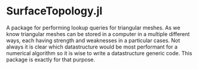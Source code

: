 # SurfaceTopology.jl

A package for performing lookup queries for triangular meshes. As we know triangular meshes can be stored in a computer in a multiple different ways, each having strength and weaknesses in a particular cases. Not always it is clear which datastructure would be most performant for a numerical algorithm so it is wise to write a datastructure generic code. This package is exactly for that purpose. 